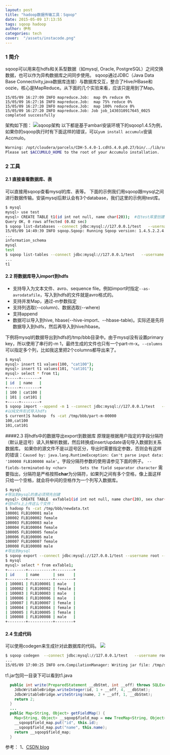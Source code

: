 ```yaml
---
layout: post
title: "hadoop数据传输工具：Sqoop"
date: 2015-05-09 17:13:55
tags: sqoop hadoop
author: 伊布
categories: tech
cover:  "/assets/instacode.png"
---
```


### 1 简介
sqoop可以用来在hdfs和关系型数据（如mysql, Oracle, PostgreSQL）之间交换数据，也可以作为异构数据库之间同步使用。
sqoop通过JDBC（Java Data Base Connectivity,java数据库连接）与数据库交互，整合了Hive/HBase和oozie，核心是MapReduce。从下面的几个实验来看，应该只是用到了Map。

```
15/05/09 16:27:09 INFO mapreduce.Job:  map 0% reduce 0%
15/05/09 16:27:16 INFO mapreduce.Job:  map 75% reduce 0%
15/05/09 16:27:20 INFO mapreduce.Job:  map 100% reduce 0%
15/05/09 16:27:20 INFO mapreduce.Job: Job job_1430310917645_0025 completed successfully
```

架构如下图：
![sqoop架构](http://7xir15.com1.z0.glb.clouddn.com/sqoop_arch.jpg)
以下都是基于ambari安装环境下的sqoop1.4.5为例，如果你的sqoop执行时有下面这样的错误，可以`yum install accumulo`安装Accmulo。

```bash
Warning: /opt/cloudera/parcels/CDH-5.4.0-1.cdh5.4.0.p0.27/bin/../lib/sqoop/../accumulo does not exist! Accumulo imports will fail.
Please set $ACCUMULO_HOME to the root of your Accumulo installation.
```

### 2 工具
#### 2.1 直接查看数据库、表
可以直接用sqoop查看mysql的库、表等。
下面的示例我们用sqoop跟mysql之间进行数据传输。安装mysql后默认会有3个database，我们这里的示例用test库。

```bash
$ mysql
mysql> use test
mysql> CREATE TABLE t1(id int not null, name char(20));  #在test库里创建一个表t1
Query OK, 0 rows affected (0.02 sec)
$ sqoop list-databases --connect jdbc:mysql://127.0.0.1/test   --username root
15/05/09 14:49:39 INFO sqoop.Sqoop: Running Sqoop version: 1.4.5.2.2.4.2-2
...
information_schema
mysql
test
$ sqoop list-tables --connect jdbc:mysql://127.0.0.1/test   --username root
...
t1
```

#### 2.2 将数据库导入import到hdfs

- 支持导入为文本文件、avro、sequence file。例如import时指定`--as-avrodatafile`，写入到hdfs的文件就是avro格式的。
- 支持并发Map，通过-m参数指定
- 支持列选取(--column)、数据选取(--where)
- 支持append
- 数据可以导入到hive, hbase(--hive-import、--hbase-table)。实际还是先将数据导入到hdfs，然后再导入到hive/hbase。

下例将mysql的数据导出到hdfs的/tmp/bbb目录中。由于mysql没有设置primary key，所以使用了串行的-m 1，最终生成的文件也只有一个part-m-x。`--columns`可以指定多个列，比如我这里把2个columns都导出来了。

```bash
$ mysql
mysql> insert t1 values(100, "cat100");
mysql> insert t1 values(101, "cat101");
mysql> select * from t1;
+-----+--------+
| id  | name   |
+-----+--------+
| 100 | cat100 |
| 101 | cat101 |
+-----+--------+
$ sqoop import --append -m 1 --connect jdbc:mysql://127.0.0.1/test   --username root --table t1 --target-dir /tmp/bbb --columns id,name
#以纯文件形式导入hdfs
$ current]$ hadoop  fs -cat /tmp/bbb/part-m-00000
100,cat100
101,cat101
```

####2.3 将hdfs中的数据导出export到数据库
原理是根据用户指定的字段分隔符（默认是逗号）读入并解析数据，然后转换成insert/update语句导入数据到关系数据库。
如果你的源文件不是以逗号区分，导出时需要指定参数，否则会有这样的错误：`Caused by: java.lang.RuntimeException: Can't parse input data: '100008 FLB100008 male'`。字段分隔符参数的使用请参见下面的例子。
`--fields-terminated-by <char>      Sets the field separator character`
需要指出，分隔符是严格按照**char**为分隔符，如果列之间有多个空格，像上面这样只给一个空格，就会将中间的空格作为一个列写入数据库。

```bash
$ mysql
#导出到mysql的表必须预先创建
mysql> CREATE TABLE  exTable1(id int not null, name char(20), sex char(10));
#往hdfs上上传这么个文件：
$ hadoop fs -cat /tmp/bbb/newdata.txt
100001 FLB100001 male
100002 FLB100002 female
100003 FLB100003 male
100004 FLB100004 female
100005 FLB100005 female
100006 FLB100006 male
100007 FLB100007 female
100008 FLB100008 male
#导出到mysql
$ sqoop export --connect jdbc:mysql://127.0.0.1/test --username root --table exTable1 --export-dir /tmp/bbb --fields-terminated-by ' '
$ mysql
mysql> select * from exTable1;
+--------+-----------+--------+
| id     | name      | sex    |
+--------+-----------+--------+
| 100001 | FLB100001 | male   |
| 100002 | FLB100002 | female |
| 100003 | FLB100003 | male   |
| 100006 | FLB100006 | male   |
| 100007 | FLB100007 | female |
| 100004 | FLB100004 | female |
| 100005 | FLB100005 | female |
| 100008 | FLB100008 | male   |
+--------+-----------+--------+

```

#### 2.4 生成代码
可以使用codegen来生成针对此数据库的代码。
![](http://7xir15.com1.z0.glb.clouddn.com/t1_class.PNG)

```bash
$ sqoop codegen  --connect jdbc:mysql://127.0.0.1/test   --username root --table t1
...
15/05/09 17:00:25 INFO orm.CompilationManager: Writing jar file: /tmp/sqoop-hdfs/compile/a1c1551458745f7925db43a5df1485b9/t1.jar
```

t1.jar包同一目录下可以看到t1.java

```java
  public int write(PreparedStatement __dbStmt, int __off) throws SQLException {
    JdbcWritableBridge.writeInteger(id, 1 + __off, 4, __dbStmt);
    JdbcWritableBridge.writeString(name, 2 + __off, 1, __dbStmt);
    return 2;
  }
  ...
  public Map<String, Object> getFieldMap() {
    Map<String, Object> __sqoop$field_map = new TreeMap<String, Object>();
    __sqoop$field_map.put("id", this.id);
    __sqoop$field_map.put("name", this.name);
    return __sqoop$field_map;
  }
```

参考：
1、[CSDN blog](http://blog.csdn.net/yfkiss/article/details/8700480)






